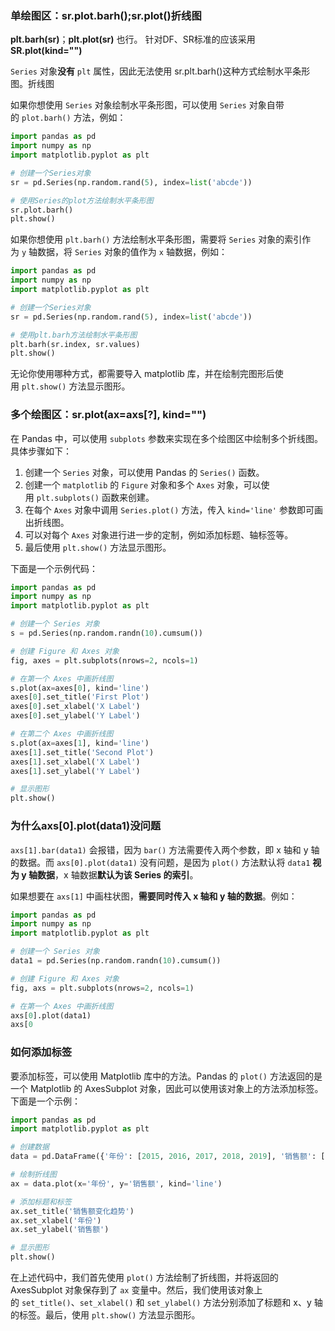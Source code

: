 ### 单绘图区：sr.plot.barh();sr.plot()折线图
**plt.barh(sr)**；**plt.plot(sr)** 也行。
针对DF、SR标准的应该采用**SR.plot(kind="")**

`Series` 对象**没有** `plt` 属性，因此无法使用 sr.plt.barh()这种方式绘制水平条形图。折线图

如果你想使用 `Series` 对象绘制水平条形图，可以使用 `Series` 对象自带的 `plot.barh()` 方法，例如：

```python
import pandas as pd
import numpy as np
import matplotlib.pyplot as plt

# 创建一个Series对象
sr = pd.Series(np.random.rand(5), index=list('abcde'))

# 使用Series的plot方法绘制水平条形图
sr.plot.barh()
plt.show()
```

如果你想使用 `plt.barh()` 方法绘制水平条形图，需要将 `Series` 对象的索引作为 `y` 轴数据，将 `Series` 对象的值作为 `x` 轴数据，例如：

```python
import pandas as pd
import numpy as np
import matplotlib.pyplot as plt

# 创建一个Series对象
sr = pd.Series(np.random.rand(5), index=list('abcde'))

# 使用plt.barh方法绘制水平条形图
plt.barh(sr.index, sr.values)
plt.show()
```

无论你使用哪种方式，都需要导入 matplotlib 库，并在绘制完图形后使用 `plt.show()` 方法显示图形。


### 多个绘图区：sr.plot(ax=axs[?], kind="")
在 Pandas 中，可以使用 `subplots` 参数来实现在多个绘图区中绘制多个折线图。具体步骤如下：

1. 创建一个 `Series` 对象，可以使用 Pandas 的 `Series()` 函数。
2. 创建一个 `matplotlib` 的 `Figure` 对象和多个 `Axes` 对象，可以使用 `plt.subplots()` 函数来创建。
3. 在每个 `Axes` 对象中调用 `Series.plot()` 方法，传入 `kind='line'` 参数即可画出折线图。
4. 可以对每个 `Axes` 对象进行进一步的定制，例如添加标题、轴标签等。
5. 最后使用 `plt.show()` 方法显示图形。

下面是一个示例代码：

```python
import pandas as pd
import numpy as np
import matplotlib.pyplot as plt

# 创建一个 Series 对象
s = pd.Series(np.random.randn(10).cumsum())

# 创建 Figure 和 Axes 对象
fig, axes = plt.subplots(nrows=2, ncols=1)

# 在第一个 Axes 中画折线图
s.plot(ax=axes[0], kind='line')
axes[0].set_title('First Plot')
axes[0].set_xlabel('X Label')
axes[0].set_ylabel('Y Label')

# 在第二个 Axes 中画折线图
s.plot(ax=axes[1], kind='line')
axes[1].set_title('Second Plot')
axes[1].set_xlabel('X Label')
axes[1].set_ylabel('Y Label')

# 显示图形
plt.show()
```


### 为什么axs[0].plot(data1)没问题
`axs[1].bar(data1)` 会报错，因为 `bar()` 方法需要传入两个参数，即 x 轴和 y 轴的数据。而 `axs[0].plot(data1)` 没有问题，是因为 `plot()` 方法默认将 `data1` **视为 y 轴数据**，x 轴数据**默认为该 Series 的索引**。

如果想要在 `axs[1]` 中画柱状图，**需要同时传入 x 轴和 y 轴的数据**。例如：

```python
import pandas as pd
import numpy as np
import matplotlib.pyplot as plt

# 创建一个 Series 对象
data1 = pd.Series(np.random.randn(10).cumsum())

# 创建 Figure 和 Axes 对象
fig, axs = plt.subplots(nrows=2, ncols=1)

# 在第一个 Axes 中画折线图
axs[0].plot(data1)
axs[0
```


### 如何添加标签
要添加标签，可以使用 Matplotlib 库中的方法。Pandas 的 `plot()` 方法返回的是一个 Matplotlib 的 AxesSubplot 对象，因此可以使用该对象上的方法添加标签。下面是一个示例：

```python
import pandas as pd
import matplotlib.pyplot as plt

# 创建数据
data = pd.DataFrame({'年份': [2015, 2016, 2017, 2018, 2019], '销售额': [100, 120, 150, 180, 200]})

# 绘制折线图
ax = data.plot(x='年份', y='销售额', kind='line')

# 添加标题和标签
ax.set_title('销售额变化趋势')
ax.set_xlabel('年份')
ax.set_ylabel('销售额')

# 显示图形
plt.show()
```

在上述代码中，我们首先使用 `plot()` 方法绘制了折线图，并将返回的 AxesSubplot 对象保存到了 `ax` 变量中。然后，我们使用该对象上的 `set_title()`、`set_xlabel()` 和 `set_ylabel()` 方法分别添加了标题和 x、y 轴的标签。最后，使用 `plt.show()` 方法显示图形。